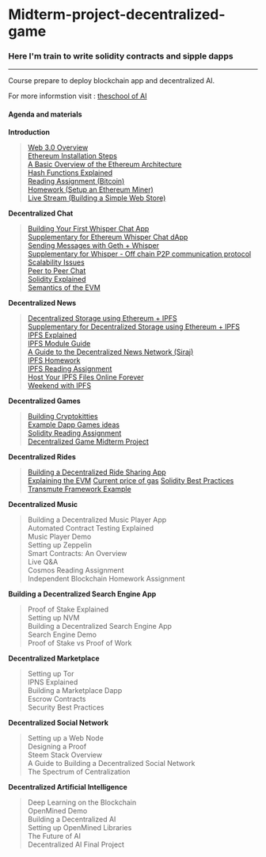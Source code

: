 # Midterm-project-decentralized-game

### Here I'm train to write solidity contracts and sipple dapps

-------------------------------------------------------------------------------

Course prepare to deploy blockchain app and decentralized AI.

For more informstion visit : [theschool of AI](https://www.theschool.ai)


#### Agenda and materials

**Introduction**

>[Web 3.0 Overview](https://www.youtube.com/watch?v=aPVmd7SyKfQ&t=53s)    
[Ethereum Installation Steps](https://github.com/ethereum/go-ethereum/wiki)  
[A Basic Overview of the Ethereum Architecture](https://ethereumbuilders.gitbooks.io/guide/content/en/what_is_ethereum.html)  
[Hash Functions Explained](https://www.youtube.com/watch?v=KqqOXndnvic)  
[Reading Assignment (Bitcoin)](https://github.com/bitcoinbook/bitcoinbook)  
[Homework (Setup an Ethereum Miner)](https://hackernoon.com/ethereum-mining-on-aws-in-5mins-713f5a40949f)  
[Live Stream (Building a Simple Web Store)](https://github.com/llSourcell/simple_auction)  
  

**Decentralized Chat**

>[Building Your First Whisper Chat App](https://www.youtube.com/watch?v=vVsIHCTGjsE&t=5s)  
[Supplementary for Ethereum Whisper Chat dApp](https://github.com/gballet/whisper-chat-example)  
[Sending Messages with Geth + Whisper](https://github.com/ethereum/meteor-dapp-whisper-chat-client)  
[Supplementary for Whisper - Off chain P2P communication protocol](https://github.com/ethereum/go-ethereum/wiki/Whisper)  
[Scalability Issues](https://medium.com/loom-network/the-state-of-ethereum-scaling-march-2018-74ac08198a36)  
[Peer to Peer Chat](https://codepen.io/temasys/pen/LGpMxj)  
[Solidity Explained](https://www.youtube.com/channel/UCaWes1eWQ9TbzA695gl_PtA)  
[Semantics of the EVM](https://www.ideals.illinois.edu/bitstream/handle/2142/97207/hildenbrandt-saxena-zhu-rodrigues-guth-daian-rosu-2017-tr.pdf)

**Decentralized News**

>[Decentralized Storage using Ethereum + IPFS](https://www.youtube.com/watch?v=BA2rHlbB5i0)  
[Supplementary for Decentralized Storage using Ethereum + IPFS](https://github.com/llSourcell/IPFS_Ethereum_Storage)  
[IPFS Explained](https://www.youtube.com/watch?v=skMTdSEaCtA)  
[IPFS Module Guide](https://github.com/llSourcell/DNN/blob/master/Module_guide.md)  
[A Guide to the Decentralized News Network (Siraj)](https://github.com/llSourcell/DNN/blob/master/DNN.ipynb)  
[IPFS Homework](https://gateway.ipfs.io/ipfs/QmT78zSuBmuS4z925WZfrqQ1qHaJ56DQaTfyMUF7F8ff5o)  
[IPFS Reading Assignment](https://arxiv.org/pdf/1407.3561.pdf)  
[Host Your IPFS Files Online Forever](https://medium.com/@merunasgrincalaitis/how-to-host-your-ipfs-files-online-forever-f0c56b9b5398)  
[Weekend with IPFS](https://medium.com/a-weekend-with/a-weekend-with-ipfs-9f2647fc231)  

**Decentralized Games**
 
>[Building Cryptokitties](https://cryptozombies.io/)  
[Example Dapp Games ideas](https://github.com/llSourcell/Decentralized_Games)  
[Solidity Reading Assignment](https://ethereumbuilders.gitbooks.io/guide/content/en/solidity_tutorials.html)  
[Decentralized Game Midterm Project](https://github.com/g0lemXIV/Midterm-project-decentralized-game/tree/master/casino-game-learn)  

**Decentralized Rides**

>[Building a Decentralized Ride Sharing App](https://github.com/llSourcell/Decentralized_Rides)  
[Explaining the EVM](https://ethereum.github.io/yellowpaper/paper.pdf) 
[Current price of gas](https://docs.google.com/spreadsheets/d/1m89CVujrQe5LAFJ8-YAUCcNK950dUzMQPMJBxRtGCqs/htmlview#)
[Solidity Best Practices](https://consensys.github.io/smart-contract-best-practices/)
[Transmute Framework Example](https://github.com/transmute-industries/ride-share-demo)

**Decentralized Music**

>Building a Decentralized Music Player App  
Automated Contract Testing Explained  
Music Player Demo  
Setting up Zeppelin  
Smart Contracts: An Overview  
Live Q&A  
Cosmos Reading Assignment  
Independent Blockchain Homework Assignment  


**Building a Decentralized Search Engine App**

>Proof of Stake Explained  
Setting up NVM  
Building a Decentralized Search Engine App  
Search Engine Demo  
Proof of Stake vs Proof of Work  

**Decentralized Marketplace**

>Setting up Tor  
IPNS Explained  
Building a Marketplace Dapp  
Escrow Contracts  
Security Best Practices  

**Decentralized Social Network**

>Setting up a Web Node  
Designing a Proof  
Steem Stack Overview  
A Guide to Building a Decentralized Social Network  
The Spectrum of Centralization  


**Decentralized Artificial Intelligence**

>Deep Learning on the Blockchain  
OpenMined Demo  
Building a Decentralized AI  
Setting up OpenMined Libraries  
The Future of AI  
Decentralized AI Final Project  
